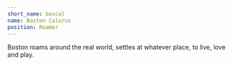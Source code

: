 ```yaml
---
short_name: boscal
name: Boston Calurus
position: Roamer
---
```

Boston roams around the real world, settles at whatever place, to live, love and play.